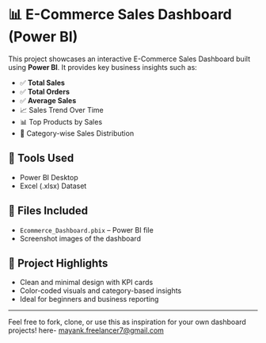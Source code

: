 # 📊 E-Commerce Sales Dashboard (Power BI)

This project showcases an interactive E-Commerce Sales Dashboard built using **Power BI**. It provides key business insights such as:

- ✅ **Total Sales**
- ✅ **Total Orders**
- ✅ **Average Sales**
- 📈 Sales Trend Over Time
- 📊 Top Products by Sales
- 🥧 Category-wise Sales Distribution

## 🔧 Tools Used
- Power BI Desktop
- Excel (.xlsx) Dataset

## 📁 Files Included
- `Ecommerce_Dashboard.pbix` – Power BI file
- Screenshot images of the dashboard

## 📌 Project Highlights
- Clean and minimal design with KPI cards
- Color-coded visuals and category-based insights
- Ideal for beginners and business reporting

---

Feel free to fork, clone, or use this as inspiration for your own dashboard projects!
here- mayank.freelancer7@gmail.com
